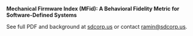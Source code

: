 **Mechanical Firmware Index (MFid): A Behavioral Fidelity Metric for Software-Defined Systems**

See full PDF and background at [sdcorp.us](https://sdcorp.us) or contact ramin@sdcorp.us.